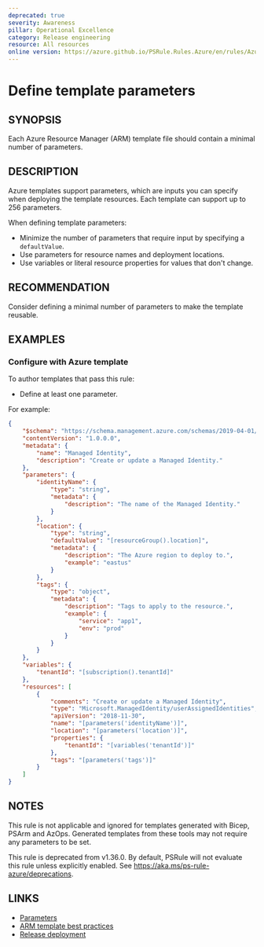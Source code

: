 ```yaml
---
deprecated: true
severity: Awareness
pillar: Operational Excellence
category: Release engineering
resource: All resources
online version: https://azure.github.io/PSRule.Rules.Azure/en/rules/Azure.Template.DefineParameters/
---
```


# Define template parameters

## SYNOPSIS

Each Azure Resource Manager (ARM) template file should contain a minimal number of parameters.

## DESCRIPTION

Azure templates support parameters, which are inputs you can specify when deploying the template resources.
Each template can support up to 256 parameters.

When defining template parameters:

- Minimize the number of parameters that require input by specifying a `defaultValue`.
- Use parameters for resource names and deployment locations.
- Use variables or literal resource properties for values that don't change.

## RECOMMENDATION

Consider defining a minimal number of parameters to make the template reusable.

## EXAMPLES

### Configure with Azure template

To author templates that pass this rule:

- Define at least one parameter.

For example:

```json
{
    "$schema": "https://schema.management.azure.com/schemas/2019-04-01/deploymentTemplate.json#",
    "contentVersion": "1.0.0.0",
    "metadata": {
        "name": "Managed Identity",
        "description": "Create or update a Managed Identity."
    },
    "parameters": {
        "identityName": {
            "type": "string",
            "metadata": {
                "description": "The name of the Managed Identity."
            }
        },
        "location": {
            "type": "string",
            "defaultValue": "[resourceGroup().location]",
            "metadata": {
                "description": "The Azure region to deploy to.",
                "example": "eastus"
            }
        },
        "tags": {
            "type": "object",
            "metadata": {
                "description": "Tags to apply to the resource.",
                "example": {
                    "service": "app1",
                    "env": "prod"
                }
            }
        }
    },
    "variables": {
        "tenantId": "[subscription().tenantId]"
    },
    "resources": [
        {
            "comments": "Create or update a Managed Identity",
            "type": "Microsoft.ManagedIdentity/userAssignedIdentities",
            "apiVersion": "2018-11-30",
            "name": "[parameters('identityName')]",
            "location": "[parameters('location')]",
            "properties": {
                "tenantId": "[variables('tenantId')]"
            },
            "tags": "[parameters('tags')]"
        }
    ]
}
```

## NOTES

This rule is not applicable and ignored for templates generated with Bicep, PSArm and AzOps.
Generated templates from these tools may not require any parameters to be set.

This rule is deprecated from v1.36.0.
By default, PSRule will not evaluate this rule unless explicitly enabled.
See https://aka.ms/ps-rule-azure/deprecations.

## LINKS

- [Parameters](https://learn.microsoft.com/azure/azure-resource-manager/templates/template-syntax#parameters)
- [ARM template best practices](https://learn.microsoft.com/azure/azure-resource-manager/templates/template-best-practices#general-recommendations-for-parameters)
- [Release deployment](https://learn.microsoft.com/azure/architecture/framework/devops/release-engineering-cd#automation)
